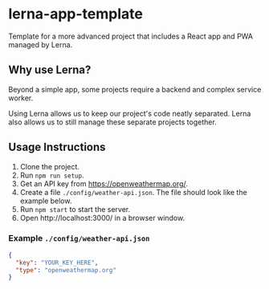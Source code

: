 # lerna-app-template

Template for a more advanced project that includes a React app and PWA managed by Lerna.

## Why use Lerna?

Beyond a simple app, some projects require a backend and complex service worker.

Using Lerna allows us to keep our project's code neatly separated.
Lerna also allows us to still manage these separate projects together.

## Usage Instructions

1. Clone the project.
1. Run `npm run setup`.
1. Get an API key from https://openweathermap.org/.
1. Create a file `./config/weather-api.json`. The file should look like the example below.
1. Run `npm start` to start the server.
1. Open http://localhost:3000/ in a browser window.

### Example `./config/weather-api.json`

```json
{
  "key": "YOUR_KEY_HERE",
  "type": "openweathermap.org"
}
```